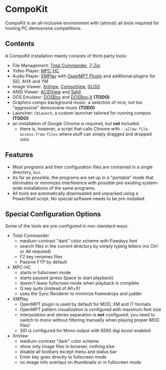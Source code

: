 # CompoKit

CompoKit is an all-inclusive environment with (almost) all tools required for hosting PC demoscene competitions.

## Contents

A CompoKit installation mainly consists of third-party tools:

- File Management: [Total Commander](https://www.ghisler.com/index.htm), [7-Zip](https://www.7-zip.org/)
- Video Player: [MPC-HC](https://mpc-hc.org/)
- Audio Player: [XMPlay](https://www.un4seen.com/xmplay.html) with [OpenMPT Plugin](https://lib.openmpt.org/libopenmpt/) and additional plugins for SID, AHX and YM
- Image Viewer: [XnView](https://www.xnview.com/en/), [CompoView](https://www.pouet.net/prod.php?which=56934), [GLISS](http://svn.emphy.de/scripts/trunk/gliss.cpp)
- ANSI Viewer: [ACiDView](https://sourceforge.net/projects/acidview6-win32/) and [Sahli](https://github.com/m0qui/Sahli)
- DOS Emulator: [DOSBox](https://www.dosbox.com/) and [DOSBox-X](https://dosbox-x.com/) **(TODO)**
- Graphics compo background music: a selection of nice, not too "aggressive" demoscene music **(TODO)**
- Launcher: `CKLaunch`, a custom launcher tailored for running compos **(TODO)**
- an installation of Google Chrome is required, but **not** included
  - there is, however, a script that calls Chrome with `--allow-file-access-from-files` where stuff can simply dragged and dropped onto

## Features

- Most programs and their configuration files are contained in a single directory, `bin`.
- As far as possible, the programs are set up in a "portable" mode that eliminates or minimizes interference with possible pre-existing system-wide installations of the same programs.
- All tools are automatically downloaded and unpacked using a PowerShell script. No special software needs to be pre-installed.

## Special Configuration Options

Some of the tools are pre-configured in non-standard ways:

- Total Commander
  - medium-contrast "dark" color scheme with Fixedsys font
  - search files in the current directory by simply typing letters (no Ctrl or Alt required)
  - F2 key renames files
  - Passive FTP by default
- MPC-HC
  - starts in fullscreen mode
  - starts paused (press Space to start playback)
  - doesn't leave fullscreen mode when playback is complete
  - Q key quits (instead of Alt+X)
  - uses the Sync Renderer to minimize framedrops and judder
- XMPlay
  - OpenMPT plugin is used by default for MOD, XM and IT formats
  - OpenMPT pattern visualization is configured with maximum font size
  - interpolation and stereo separation is **not** configured; you need to switch to mono without filtering manually when playing proper MOD files!
  - SID is configured for Mono output with 8580 digi boost enabled
- XnView
  - medium-contrast "dark" color scheme
  - show only image files in browser, nothing else
  - disable all toolbars except menu and status bar
  - Enter key goes directly to fullscreen mode
  - no image info overlays on thumbnails or in fullscreen mode
